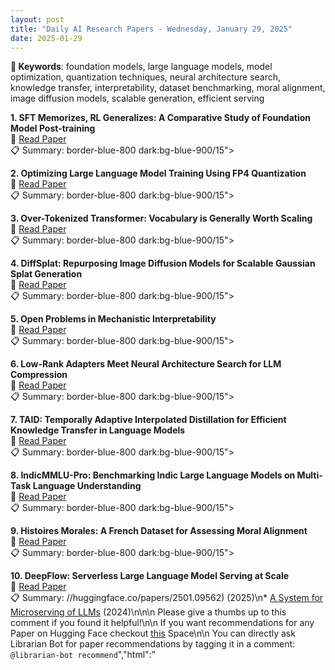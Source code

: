 ```yaml
---
layout: post
title: "Daily AI Research Papers - Wednesday, January 29, 2025"
date: 2025-01-29
---
```


**🔑 Keywords**: foundation models, large language models, model optimization, quantization techniques, neural architecture search, knowledge transfer, interpretability, dataset benchmarking, moral alignment, image diffusion models, scalable generation, efficient serving

**1. SFT Memorizes, RL Generalizes: A Comparative Study of Foundation Model
  Post-training**  
🔗 [Read Paper](https://huggingface.co/papers/2501.17161)  
📋 Summary: border-blue-800 dark:bg-blue-900/15">

**2. Optimizing Large Language Model Training Using FP4 Quantization**  
🔗 [Read Paper](https://huggingface.co/papers/2501.17116)  
📋 Summary: border-blue-800 dark:bg-blue-900/15">

**3. Over-Tokenized Transformer: Vocabulary is Generally Worth Scaling**  
🔗 [Read Paper](https://huggingface.co/papers/2501.16975)  
📋 Summary: border-blue-800 dark:bg-blue-900/15">

**4. DiffSplat: Repurposing Image Diffusion Models for Scalable Gaussian
  Splat Generation**  
🔗 [Read Paper](https://huggingface.co/papers/2501.16764)  
📋 Summary: border-blue-800 dark:bg-blue-900/15">

**5. Open Problems in Mechanistic Interpretability**  
🔗 [Read Paper](https://huggingface.co/papers/2501.16496)  
📋 Summary: border-blue-800 dark:bg-blue-900/15">

**6. Low-Rank Adapters Meet Neural Architecture Search for LLM Compression**  
🔗 [Read Paper](https://huggingface.co/papers/2501.16372)  
📋 Summary: border-blue-800 dark:bg-blue-900/15">

**7. TAID: Temporally Adaptive Interpolated Distillation for Efficient
  Knowledge Transfer in Language Models**  
🔗 [Read Paper](https://huggingface.co/papers/2501.16937)  
📋 Summary: border-blue-800 dark:bg-blue-900/15">

**8. IndicMMLU-Pro: Benchmarking Indic Large Language Models on Multi-Task
  Language Understanding**  
🔗 [Read Paper](https://huggingface.co/papers/2501.15747)  
📋 Summary: border-blue-800 dark:bg-blue-900/15">

**9. Histoires Morales: A French Dataset for Assessing Moral Alignment**  
🔗 [Read Paper](https://huggingface.co/papers/2501.17117)  
📋 Summary: border-blue-800 dark:bg-blue-900/15">

**10. DeepFlow: Serverless Large Language Model Serving at Scale**  
🔗 [Read Paper](https://huggingface.co/papers/2501.14417)  
📋 Summary: //huggingface.co/papers/2501.09562) (2025)\n* [A System for Microserving of LLMs](https://huggingface.co/papers/2412.12488) (2024)\n\n\n Please give a thumbs up to this comment if you found it helpful!\n\n If you want recommendations for any Paper on Hugging Face checkout [this](https://huggingface.co/spaces/librarian-bots/recommend_similar_papers) Space\n\n You can directly ask Librarian Bot for paper recommendations by tagging it in a comment: `@librarian-bot recommend`&quot;,&quot;html&quot;:&quot;
